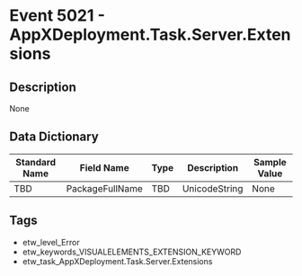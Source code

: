 # Event 5021 - AppXDeployment.Task.Server.Extensions

## Description
None

## Data Dictionary
|Standard Name|Field Name|Type|Description|Sample Value|
|---|---|---|---|---|
|TBD|PackageFullName|TBD|UnicodeString|None|None|

## Tags
* etw_level_Error
* etw_keywords_VISUALELEMENTS_EXTENSION_KEYWORD
* etw_task_AppXDeployment.Task.Server.Extensions